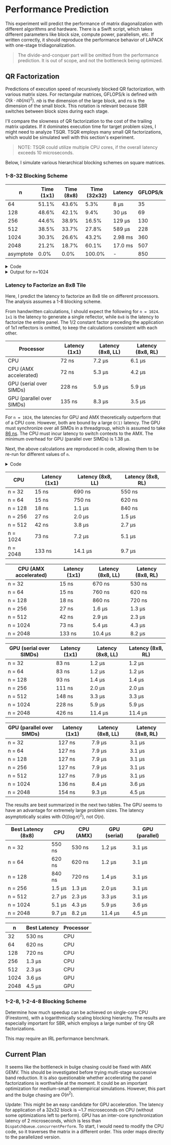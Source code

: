 # Performance Prediction

This experiment will predict the performance of matrix diagonalization with different algorithms and hardware. There is a Swift script, which takes different parameters like block size, compute power, parallelism, etc. If written correctly, it should reproduce the performance behavior of LAPACK with one-stage tridiagonalization.

> The divide-and-conquer part will be omitted from the performance prediction. It is out of scope, and not the bottleneck being optimized.

## QR Factorization

Predictions of execution speed of recursively blocked QR factorization, with various matrix sizes. For rectangular matrices, GFLOPS/k is defined with $O(k \cdot nb(ns)^2)$. $nb$ is the dimension of the large block, and $ns$ is the dimension of the small block. This notation is relevant because SBR switches between block sizes during each stage.

I'll compare the slowness of QR factorization to the cost of the trailing matrix updates. If it dominates execution time for target problem sizes, I might need to analyze TSQR. TSQR employs many small QR factorizations, which would be simulated well with this section's experiment.

> NOTE: TSQR could utilize multiple CPU cores, if the overall latency exceeds 10 microseconds.

Below, I simulate various hierarchical blocking schemes on square matrices.

### 1-8-32 Blocking Scheme

| n    | Time (1x1) | Time (8x8) | Time (32x32) | Latency | GFLOPS/k |
| ---- | ---------- | ---------- | ------------ | ------- | -------- |
| 64   | 51.1%      | 43.6%      | 5.3%         | 8 μs    | 35       |
| 128  | 48.6%      | 42.1%      | 9.4%         | 30 μs   | 69       |
| 256  | 44.6%      | 38.9%      | 16.5%        | 129 μs  | 130      |
| 512  | 38.5%      | 33.7%      | 27.8%        | 589 μs  | 228      |
| 1024 | 30.3%      | 26.6%      | 43.2%        | 2.98 ms | 360      |
| 2048 | 21.2%      | 18.7%      | 60.1%        | 17.0 ms | 507      |
| asymptote | 0.0%  | 0.0%       | 100.0%       | -       | 850      |

<details>
<summary>Code</summary>

```swift
let argumentN = CommandLine.arguments[1]
let n: Float = Float(argumentN)!

let latencyForHouseholder1x1: Float = 2 * n * (1 * 1) / 12e9

let latencyForT8x8: Float = n * (8 * 8) / 42.5e9 + (8 * 8 * 8) / 12e9

let latencyForPanel8x8: Float = 0.5 * (8 * 8) * latencyForHouseholder1x1 + latencyForT8x8

let latencyForVTV8x8: Float = 2 * n * (8 * 8) / 42.5e9 + (8 * 8 * 8) / 42.5e9

let latencyForPanel32x32: Float = (32 / 8) * latencyForPanel8x8 + 0.5 * (32 / 8) * (32 / 8) * latencyForVTV8x8

// Assume the AMX is writing out of registers, with a cache bandwidth of 400 GB/s.
let latencyToWrite32x32Matrix: Float = (32 * 32 * 4) / 400e9

// Assume the 32x32 panel multiplies by a block-diagonal T matrix.
let latencyForVTV32x32: Float = 2 * n * (32 * 32) / 566.2e9 + (32 * 32 * 32) / 566.2e9 + latencyToWrite32x32Matrix

print("latency to apply individual reflector:", latencyForHouseholder1x1)
print("latency to generate T:", latencyForT8x8)
print("latency to construct 8x8 panel:", latencyForPanel8x8)
print("latency to apply 8x8 reflector block:", latencyForVTV8x8)
print("latency to construct 32x32 panel:", latencyForPanel32x32)
print("latency to write 32x32 matrix:", latencyToWrite32x32Matrix)
print("latency to apply 32x32 reflector block:", latencyForVTV32x32)

print("GFLOPS/k to apply individual reflector:", n * (1 * 1) / latencyForHouseholder1x1 / 1e9)
print("GFLOPS/k to generate T:", (n * 8 * 8) / latencyForT8x8 / 1e9)
print("GFLOPS/k to construct 8x8 panel:", n * (8 * 8) / latencyForPanel8x8 / 1e9)
print("GFLOPS/k to apply 8x8 reflector block:", n * (8 * 8) / latencyForVTV8x8 / 1e9)
print("GFLOPS/k to construct 32x32 panel:", n * (32 * 32) / latencyForPanel32x32 / 1e9)
print("GFLOPS/k to apply 32x32 reflector block:", n * (32 * 32) / latencyForVTV32x32 / 1e9)

let timeForPanel8x8: Float = (n / 8) * latencyForPanel8x8
let timeForVTV8x8: Float = 0.5 * (n / 8) * (32 / 8) * latencyForVTV8x8
let timeForVTV32x32: Float = 0.333 * (n / 32) * (n / 32) * latencyForVTV32x32
let timeTotal = timeForPanel8x8 + timeForVTV8x8 + timeForVTV32x32

print("time spent constructing panels (8x8):", 100 * timeForPanel8x8 / timeTotal)
print("time spent applying panels (8x8):", 100 * timeForVTV8x8 / timeTotal)
print("time spent applying panels (32x32):", 100 * timeForVTV32x32 / timeTotal)
print("latency for entire matrix:", timeTotal * 1e6, "μs")
print("GFLOPS/k for entire matrix:", n * n * n / timeTotal / 1e9)
print("GFLOPS/k for same size GEMM:", 566.2)
```

</details>

<details>
<summary>Output for n=1024</summary>

```
latency to apply individual reflector: 1.7066667e-07
latency to generate T: 1.5846902e-06
latency to construct 8x8 panel: 7.0460237e-06
latency to apply 8x8 reflector block: 3.0960941e-06
latency to construct 32x32 panel: 5.2952848e-05
latency to write 32x32 matrix: 1.024e-08
latency to apply 32x32 reflector block: 3.7720206e-06
GFLOPS/k to apply individual reflector: 6.0
GFLOPS/k to generate T: 41.35572
GFLOPS/k to construct 8x8 panel: 9.301132
GFLOPS/k to apply 8x8 reflector block: 21.167315
GFLOPS/k to construct 32x32 panel: 19.802069
GFLOPS/k to apply 32x32 reflector block: 277.98788
time spent constructing panels (8x8): 30.25749
time spent applying panels (8x8): 26.590893
time spent applying panels (32x32): 43.15162
latency for entire matrix: 2980.72 μs
GFLOPS/k for entire matrix: 360.229
GFLOPS/k for same size GEMM: 566.2
```

</details>

### Latency to Factorize an 8x8 Tile

Here, I predict the latency to factorize an 8x8 tile on different processors. The analysis assumes a 1-8 blocking scheme.

From handwritten calculations, I should expect the following for `n = 1024`. `1x1` is the latency to generate a single reflector, while `8x8` is the latency to factorize the entire panel. The 1/2 constant factor preceding the application of 1x1 reflectors is omitted, to keep the calculations consistent with each other.

| Processor                 | Latency (1x1) | Latency (8x8, LL) | Latency (8x8, RL) |
| ------------------------- | ------------- | ----------------- | ----------------- |
| CPU                       | 72 ns         | 7.2 μs            | 6.1 μs            |
| CPU (AMX accelerated)     | 72 ns         | 5.3 μs            | 4.2 μs            |
| GPU (serial over SIMDs)   | 228 ns        | 5.9 μs            | 5.9 μs            |
| GPU (parallel over SIMDs) | 135 ns        | 8.3 μs            | 3.5 μs            |

For `n = 1024`, the latencies for GPU and AMX theoretically outperform that of a CPU core. However, both are bound by a large `O(1)` latency. The GPU must synchronize over all SIMDs in a threadgroup, which is assumed to take [86 ns](https://chipsandcheese.com/2022/05/21/igpu-cache-setups-compared-including-m1/). The CPU must incur latency to switch contexts to the AMX. The minimum overhead for GPU (parallel over SIMDs) is 1.38 μs.

Next, the above calculations are reproduced in code, allowing them to be re-run for different values of `n`.

<details>
<summary>Code</summary>

```swift
// MARK: - Functions

func gpuSerial(n: Int) {
  print()
  print("GPU serial")
  
  // Generating the reflector.
  var cyclesGenerate: Int
  do {
    let cyclesZeroOut: Int = max((n / 32) * 2, 4)
    let cyclesFMADot: Int = max((n / 32) * 2, 4)
    let cyclesShuffle: Int = 5 * 4
    let cyclesRsqrt: Int = 8
    let cyclesDiv: Int = 2 * 6
    let cyclesFMAScale: Int = max((n / 32) * 2, 4)
    let cyclesWrite: Int = max((n / 32) * 2, 56)
    print("zero out  ", cyclesZeroOut)
    print("FMA dot   ", cyclesFMADot)
    print("shuffle   ", cyclesShuffle)
    print("RSQRT     ", cyclesRsqrt)
    print("serial DIV", cyclesDiv)
    print("FMA scale ", cyclesFMAScale)
    print("write     ", cyclesWrite)
    
    cyclesGenerate =
    cyclesZeroOut + cyclesFMADot + cyclesShuffle + cyclesRsqrt +
    cyclesDiv + cyclesFMAScale + cyclesWrite
    print("generate reflector (total)", cyclesGenerate)
  }
  
  // Applying the reflector.
  var cyclesApply: Int
  do {
    let cyclesLoad: Int = max(8 * n / 16, 56)
    let cyclesFMADot: Int = max((n / 32) * 2, 4)
    let cyclesShuffle: Int = 5 * 4
    let cyclesFMAScale: Int = max((n / 32) * 2, 4)
    print("load (core)      ", cyclesLoad)
    print("FMA (core)       ", cyclesFMADot)
    print("shuffle (latency)", cyclesShuffle)
    print("FMA (core)       ", cyclesFMAScale)
    
    cyclesApply =
    cyclesLoad + cyclesFMADot + cyclesShuffle + cyclesFMAScale
    print("apply reflector (total)", cyclesApply)
  }
  
  // Repeat the above subroutines 8 times.
  let cycles8x8 = 8 * (cyclesGenerate + cyclesApply)
  let latency1x1 = Float(cyclesGenerate) / 1.296e9
  let latency8x8 = Float(cycles8x8) / 1.296e9
  print("latency (1x1)", latency1x1)
  print("latency (8x8)", latency8x8)
}

func gpuParallel(n: Int, rightLooking: Bool) {
  print()
  print("GPU parallel", terminator: " ")
  if rightLooking {
    print("(RL)")
  } else {
    print("(LL)")
  }
  
  // Generating the reflector.
  var cyclesGenerate: Int
  do {
    let cyclesZeroOut: Int = max(n / 256 * 2, 4)
    let cyclesFMADot: Int = max(n / 256 * 2, 4)
    let cyclesShuffle: Int = 5 * 4
    let cyclesBroadcast: Int = 2 * 56
    let cyclesRsqrt: Int = 8
    let cyclesDiv: Int = 2 * 6
    let cyclesFMAScale: Int = max(n / 256 * 2, 4)
    print("zero out  ", cyclesZeroOut)
    print("FMA dot   ", cyclesFMADot)
    print("shuffle   ", cyclesShuffle)
    print("broadcast ", cyclesBroadcast)
    print("RSQRT     ", cyclesRsqrt)
    print("serial DIV", cyclesDiv)
    print("FMA scale ", cyclesFMAScale)
    
    cyclesGenerate =
    cyclesZeroOut + cyclesFMADot + cyclesShuffle + cyclesBroadcast +
    cyclesRsqrt + cyclesDiv + cyclesFMAScale
    print("generate reflector (total)", cyclesGenerate)
  }
  
  // Applying the reflector.
  var cyclesApply: Int
  if rightLooking {
    let cyclesFMADot: Int = 8 * max(n / 256 * 2, 4)
    let cyclesShuffle: Int = 8 * 5 * 4
    let cyclesBroadcast: Int = 2 * 56
    let cyclesFMAScale: Int = 8 * max(n / 256 * 2, 4)
    print("FMA      ", cyclesFMADot)
    print("shuffle  ", cyclesShuffle)
    print("broadcast", cyclesBroadcast)
    print("FMA      ", cyclesFMAScale)
    
    cyclesApply =
    cyclesFMADot + cyclesShuffle + cyclesBroadcast + cyclesFMAScale
    print("apply reflector (total)", cyclesApply)
  } else {
    let cyclesFMADot: Int = max(n / 256 * 2, 4)
    let cyclesShuffle: Int = 5 * 4
    let cyclesBroadcast: Int = 2 * 56
    let cyclesFMAScale: Int = max(n / 256 * 2, 4)
    print("FMA      ", cyclesFMADot)
    print("shuffle  ", cyclesShuffle)
    print("broadcast", cyclesBroadcast)
    print("FMA      ", cyclesFMAScale)
    
    let cycles1 =
    cyclesFMADot + cyclesShuffle + cyclesBroadcast + cyclesFMAScale
    print("1 reflector", cycles1)
    
    cyclesApply = 8 * cycles1
    print("apply reflector (total)", cyclesApply)
  }
  
  // Repeat the above subroutines 8 times.
  let cycles8x8 = 8 * (cyclesGenerate + cyclesApply)
  let latency1x1 = Float(cyclesGenerate) / 1.296e9
  let latency8x8 = Float(cycles8x8) / 1.296e9
  print("latency (1x1)", latency1x1)
  print("latency (8x8)", latency8x8)
}

func cpu(n: Int, useAMX: Bool, rightLooking: Bool) {
  print()
  print("CPU", terminator: " ")
  if useAMX {
    print("AMX", terminator: " ")
  }
  if rightLooking {
    print("(RL)")
  } else {
    print("(LL)")
  }
  
  // Generating the reflector.
  var cyclesGenerate: Int
  do {
    let cyclesReadDot: Int = max(n / 16, 4 + 3)
    let cyclesReduce: Int = min(n / 16, 64).trailingZeroBitCount * 3
    let cyclesRsqrt: Int = 10
    let cyclesDiv: Int = 2 * 8
    let cyclesReadScale: Int = max(n / 16, 4 + 3)
    let cyclesWrite: Int = max(n / 16, 4)
    //    print("read dot  ", cyclesReadDot)
    //    print("reduce    ", cyclesReduce)
    //    print("RSQRT     ", cyclesRsqrt)
    //    print("serial DIV", cyclesDiv)
    //    print("read scale", cyclesReadScale)
    //    print("write     ", cyclesWrite)
    
    cyclesGenerate =
    cyclesReadDot + cyclesReduce + cyclesRsqrt + cyclesDiv +
    cyclesReadScale + cyclesWrite
    //    print("generate reflector (total)", cyclesGenerate)
  }
  
  // Applying the reflector.
  var cyclesApply: Int
  if useAMX {
    if rightLooking {
      let cyclesReadV1: Int = max(n / 32, 4)
      let cyclesReadA1: Int = 8 * max(n / 32, 4)
      let cyclesFMADot: Int = 8 * max(n / 32, 4)
      let cyclesReduce: Int = 8 * min(n / 32, 64).trailingZeroBitCount * 4
      let cyclesReadV2: Int = max(n / 32, 4)
      let cyclesReadA2: Int = 8 * max(n / 32, 4)
      let cyclesFMAScale: Int = 8 * max(n / 32, 4)
      let cyclesWrite: Int = 8 * max(n / 32, 4)
      //      print("read V (1)", cyclesReadV1)
      //      print("read A (1)", cyclesReadA1)
      //      print("FMA dot   ", cyclesFMADot)
      //      print("reduce    ", cyclesReduce)
      //      print("read V (2)", cyclesReadV2)
      //      print("read A (2)", cyclesReadA2)
      //      print("FMA scale ", cyclesFMAScale)
      //      print("write     ", cyclesWrite)
      
      cyclesApply =
      cyclesReadV1 + cyclesReadA1 + cyclesFMADot + cyclesReduce +
      cyclesReadV2 + cyclesReadA2 + cyclesFMAScale + cyclesWrite
      //      print("apply reflector (total)", cyclesApply)
    } else {
      let cyclesReadV1: Int = max(n / 32, 4)
      let cyclesReadA1: Int = max(n / 32, 4)
      let cyclesFMADot: Int = max(n / 32, 4)
      let cyclesReduce: Int = min(n / 32, 64).trailingZeroBitCount * 4
      let cyclesReadV2: Int = max(n / 32, 4)
      let cyclesReadA2: Int = max(n / 32, 4)
      let cyclesFMAScale: Int = max(n / 32, 4)
      let cyclesWrite: Int = max(n / 32, 4)
      //      print("read V (1)", cyclesReadV1)
      //      print("read A (1)", cyclesReadA1)
      //      print("FMA dot   ", cyclesFMADot)
      //      print("reduce    ", cyclesReduce)
      //      print("read V (2)", cyclesReadV2)
      //      print("read A (2)", cyclesReadA2)
      //      print("FMA scale ", cyclesFMAScale)
      //      print("write     ", cyclesWrite)
      
      let cycles1 =
      cyclesReadV1 + cyclesReadA1 + cyclesFMADot + cyclesReduce +
      cyclesReadV2 + cyclesReadA2 + cyclesFMAScale + cyclesWrite
      //      print("1 reflector", cycles1)
      
      cyclesApply = 8 * cycles1
      //      print("apply reflector (total)", cyclesApply)
    }
  } else {
    if rightLooking {
      let cyclesReadV1: Int = max(n / 16, 4)
      let cyclesReadA1: Int = 8 * max(n / 16, 4 + 3)
      let cyclesReduce: Int = 8 * min(n / 16, 64).trailingZeroBitCount * 3
      let cyclesReadV2: Int = max(n / 16, 4)
      let cyclesReadA2: Int = 8 * max(n / 16, 4 + 3)
      let cyclesWrite: Int = 8 * max(n / 16, 4)
      //      print("read V (1)", cyclesReadV1)
      //      print("read A (1)", cyclesReadA1)
      //      print("reduce    ", cyclesReduce)
      //      print("read V (2)", cyclesReadV2)
      //      print("read A (2)", cyclesReadA2)
      //      print("write     ", cyclesWrite)
      
      cyclesApply =
      cyclesReadV1 + cyclesReadA1 + cyclesReduce + cyclesReadV2 +
      cyclesReadA2 + cyclesWrite
      //      print("apply reflector (total)", cyclesApply)
    } else {
      let cyclesReadV1: Int = max(n / 16, 4)
      let cyclesReadA1: Int = max(n / 16, 4 + 3)
      let cyclesReduce: Int = min(n / 16, 64).trailingZeroBitCount * 3
      let cyclesReadV2: Int = max(n / 16, 4)
      let cyclesReadA2: Int = max(n / 16, 4 + 3)
      let cyclesWrite: Int = max(n / 16, 4)
      //      print("read V (1)", cyclesReadV1)
      //      print("read A (1)", cyclesReadA1)
      //      print("reduce    ", cyclesReduce)
      //      print("read V (2)", cyclesReadV2)
      //      print("read A (2)", cyclesReadA2)
      //      print("write     ", cyclesWrite)
      
      let cycles1 =
      cyclesReadV1 + cyclesReadA1 + cyclesReduce + cyclesReadV2 +
      cyclesReadA2 + cyclesWrite
      //      print("1 reflector", cycles1)
      
      cyclesApply = 8 * cycles1
      //      print("apply reflector (total)", cyclesApply)
    }
  }
  
  
  // Repeat the above subroutines 8 times.
  let cycles8x8 = 8 * (cyclesGenerate + cyclesApply)
  let latency1x1 = Float(cyclesGenerate) / 3.228e9
  let latency8x8 = Float(cycles8x8) / 3.228e9
  print("latency (1x1)", latency1x1)
  print("latency (8x8)", latency8x8)
}

// MARK: - Script

let argumentN = CommandLine.arguments[1]
let n: Int = Int(argumentN)!
cpu(n: n, useAMX: false, rightLooking: false)
cpu(n: n, useAMX: false, rightLooking: true)
cpu(n: n, useAMX: true, rightLooking: false)
cpu(n: n, useAMX: true, rightLooking: true)
```

</details>

| CPU                       | Latency (1x1) | Latency (8x8, LL) | Latency (8x8, RL) |
| ------------------------- | ------------- | ----------------- | ----------------- |
| n = 32                    | 15 ns         | 690 ns            | 550 ns            |
| n = 64                    | 15 ns         | 750 ns            | 620 ns            |
| n = 128                   | 18 ns         | 1.1 μs            | 840 ns            |
| n = 256                   | 27 ns         | 2.0 μs            | 1.5 μs            |
| n = 512                   | 42 ns         | 3.8 μs            | 2.7 μs            |
| n = 1024                  | 73 ns         | 7.2 μs            | 5.1 μs            |
| n = 2048                  | 133 ns        | 14.1 μs           | 9.7 μs            |

| CPU (AMX accelerated)     | Latency (1x1) | Latency (8x8, LL) | Latency (8x8, RL) |
| ------------------------- | ------------- | ----------------- | ----------------- |
| n = 32                    | 15 ns         | 670 ns            | 530 ns            |
| n = 64                    | 15 ns         | 760 ns            | 620 ns            |
| n = 128                   | 18 ns         | 860 ns            | 720 ns            |
| n = 256                   | 27 ns         | 1.6 μs            | 1.3 μs            |
| n = 512                   | 42 ns         | 2.9 μs            | 2.3 μs            |
| n = 1024                  | 73 ns         | 5.4 μs            | 4.3 μs            |
| n = 2048                  | 133 ns        | 10.4 μs           | 8.2 μs            |

| GPU (serial over SIMDs)   | Latency (1x1) | Latency (8x8, LL) | Latency (8x8, RL) |
| ------------------------- | ------------- | ----------------- | ----------------- |
| n = 32                    | 83 ns         | 1.2 μs            | 1.2 μs            |
| n = 64                    | 83 ns         | 1.2 μs            | 1.2 μs            |
| n = 128                   | 93 ns         | 1.4 μs            | 1.4 μs            |
| n = 256                   | 111 ns        | 2.0 μs            | 2.0 μs            |
| n = 512                   | 148 ns        | 3.3 μs            | 3.3 μs            |
| n = 1024                  | 228 ns        | 5.9 μs            | 5.9 μs            |
| n = 2048                  | 426 ns        | 11.4 μs           | 11.4 μs           |

| GPU (parallel over SIMDs) | Latency (1x1) | Latency (8x8, LL) | Latency (8x8, RL) |
| ------------------------- | ------------- | ----------------- | ----------------- |
| n = 32                    | 127 ns        | 7.9 μs            | 3.1 μs            |
| n = 64                    | 127 ns        | 7.9 μs            | 3.1 μs            |
| n = 128                   | 127 ns        | 7.9 μs            | 3.1 μs            |
| n = 256                   | 127 ns        | 7.9 μs            | 3.1 μs            |
| n = 512                   | 127 ns        | 7.9 μs            | 3.1 μs            |
| n = 1024                  | 136 ns        | 8.4 μs            | 3.6 μs            |
| n = 2048                  | 154 ns        | 9.3 μs            | 4.5 μs            |

The results are best summarized in the next two tables. The GPU seems to have an advantage for extremely large problem sizes. The latency asymptotically scales with $O((\log{n})^2)$, not $O(n)$.

| Best Latency (8x8) | CPU       | CPU (AMX) | GPU (serial) | GPU (parallel) |
| ------------------ | --------- | --------- | ------------ | -------------- |
| n = 32             | 550 ns    | 530 ns    | 1.2 μs       | 3.1 μs         |
| n = 64             | 620 ns    | 620 ns    | 1.2 μs       | 3.1 μs         |
| n = 128            | 840 ns    | 720 ns    | 1.4 μs       | 3.1 μs         |
| n = 256            | 1.5 μs    | 1.3 μs    | 2.0 μs       | 3.1 μs         |
| n = 512            | 2.7 μs    | 2.3 μs    | 3.3 μs       | 3.1 μs         |
| n = 1024           | 5.1 μs    | 4.3 μs    | 5.9 μs       | 3.6 μs         |
| n = 2048           | 9.7 μs    | 8.2 μs    | 11.4 μs      | 4.5 μs         |

| n   | Best Latency | Processor |
| --- | ------------ | --------- |
| 32  | 530 ns       | CPU       |
| 64  | 620 ns       | CPU       |
| 128 | 720 ns       | CPU       |
| 256 | 1.3 μs       | CPU       |
| 512 | 2.3 μs       | CPU       |
| 1024 | 3.6 μs      | GPU       |
| 2048 | 4.5 μs      | GPU       |

### 1-2-8, 1-2-4-8 Blocking Scheme

Determine how much speedup can be achieved on single-core CPU (Firestorm), with a logarithmically scaling blocking hierarchy. The results are especially important for SBR, which employs a large number of tiny QR factorizations.

This may require an IRL performance benchmark.

## Current Plan

It seems like the bottleneck in bulge chasing could be fixed with AMX GEMV. This should be investigated before trying multi-stage successive band reduction. It is also questionable whether accelerating the panel factorizations is worthwhile at the moment. It could be an important optimization for medium-small semiempirical simulations. However, this part and the bulge chasing are $O(n^2)$.

Update: This might be an easy candidate for GPU acceleration. The latency for application of a 32x32 block is ~1.7 microseconds on CPU (without some optimizations left to perform). GPU has an inter-core synchronization latency of 2 microseconds, which is less than `DispatchQueue.concurrentPerform`. To start, I would need to modify the CPU code, so it traverses the matrix in a different order. This order maps directly to the parallelized version.
